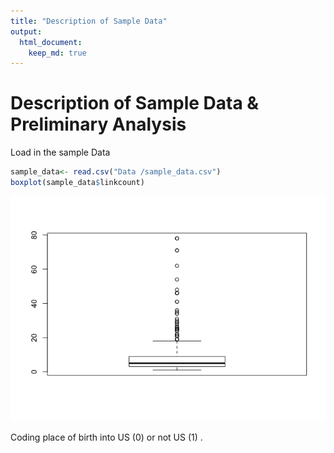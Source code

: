 ```yaml
---
title: "Description of Sample Data"
output: 
  html_document:
    keep_md: true
---
```


# Description of Sample Data & Preliminary Analysis


Load in the sample Data 


```r
sample_data<- read.csv("Data /sample_data.csv")
boxplot(sample_data$linkcount)
```

![](Description_files/figure-html/unnamed-chunk-1-1.png)<!-- -->

Coding place of birth into US (0) or not US (1) . 


